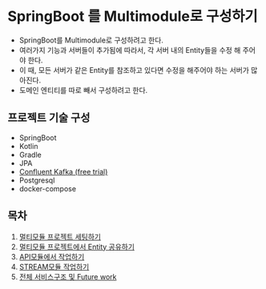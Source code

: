 # SpringBoot 를 Multimodule로 구성하기
- SpringBoot를 Multimodule로 구성하려고 한다.
- 여러가지 기능과 서버들이 추가됨에 따라서, 각 서버 내의 Entity들을 수정 해 주어야 한다.
- 이 때, 모든 서버가 같은 Entity를 참조하고 있다면 수정을 해주어야 하는 서버가 많아진다.
- 도메인 엔티티를 따로 빼서 구성하려고 한다.

## 프로젝트 기술 구성
- SpringBoot
- Kotlin
- Gradle
- JPA
- [Confluent Kafka (free trial)](https://www.confluent.io/ko-kr/get-started/)
- Postgresql
- docker-compose

## 목차
1. [멀티모듈 프로젝트 세팅하기](./docs/1-MULTIMODULE-README.md)
2. [멀티모듈 프로젝트에서 Entity 공유하기](./docs/2-CORE-MODULE-README.md)
3. [API모듈에서 작업하기](./docs/3-API-MODULE-README.md)
4. [STREAM모듈 작업하기](./docs/4-STREAM-MODULE-README.md)
5. [전체 서비스구조 및 Future work](./docs/5-FULL-SERVICE-FUTUREWORK.md)
